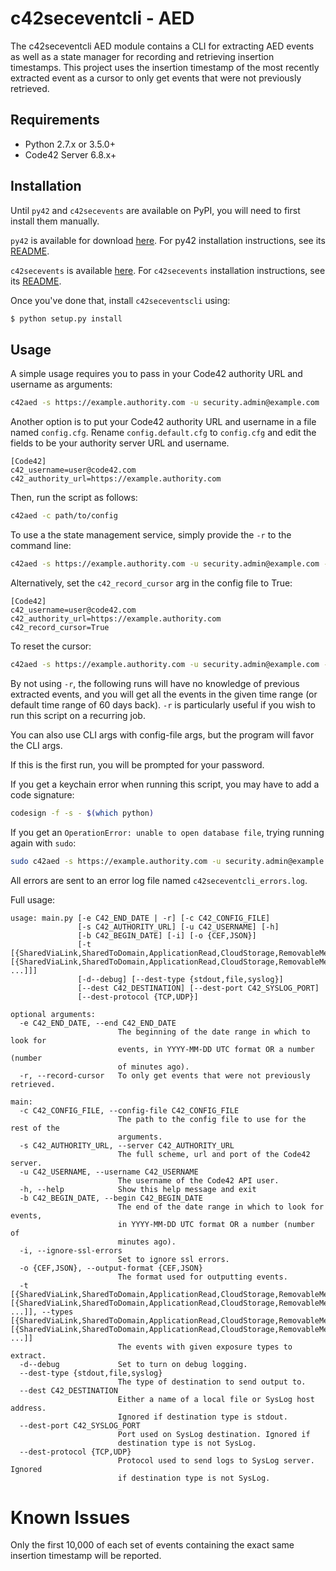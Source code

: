 # c42seceventcli - AED

The c42seceventcli AED module contains a CLI for extracting AED events as well as a state manager
for recording and retrieving insertion timestamps. This project uses the insertion timestamp of the 
most recently extracted event as a cursor to only get events that were not previously retrieved.

## Requirements

- Python 2.7.x or 3.5.0+
- Code42 Server 6.8.x+

## Installation
Until `py42` and `c42secevents` are available on PyPI, you will need to first install them manually.

`py42` is available for download [here](https://confluence.corp.code42.com/pages/viewpage.action?pageId=61767969#py42%E2%80%93Code42PythonSDK-Downloads).
For py42 installation instructions, see its [README](https://stash.corp.code42.com/projects/SH/repos/lib_c42_python_sdk/browse/README.md).

`c42secevents` is available [here](https://confluence.corp.code42.com/display/LS/Security+Event+Extractor+-+Python).
For `c42secevents` installation instructions, see its [README](https://stash.corp.code42.com/projects/INT/repos/security-event-extractor/browse/README.md).

Once you've done that, install `c42seceventscli` using:

```bash
$ python setup.py install
```

## Usage

A simple usage requires you to pass in your Code42 authority URL and username as arguments:

```bash
c42aed -s https://example.authority.com -u security.admin@example.com
```
        
Another option is to put your Code42 authority URL and username in a file named `config.cfg`. 
Rename `config.default.cfg` to `config.cfg` and edit the fields to be your
authority server URL and username.

```buildoutcfg
[Code42]
c42_username=user@code42.com
c42_authority_url=https://example.authority.com
```

Then, run the script as follows:

```bash
c42aed -c path/to/config
```

To use a the state management service, simply provide the `-r` to the command line:

```bash
c42aed -s https://example.authority.com -u security.admin@example.com -r
```

Alternatively, set the `c42_record_cursor` arg in the config file to True:

```buildoutcfg
[Code42]
c42_username=user@code42.com
c42_authority_url=https://example.authority.com
c42_record_cursor=True
```

To reset the cursor:

```bash
c42aed -s https://example.authority.com -u security.admin@example.com -r --reset-cursor
```

By not using `-r`, the following runs will have no knowledge of previous extracted events, and 
you will get all the events in the given time range (or default time range of 60 days back). 
`-r` is particularly useful if you wish to run this script on a recurring job.


You can also use CLI args with config-file args, but the program will favor the CLI args.

If this is the first run, you will be prompted for your password.

If you get a keychain error when running this script, you may have to add a code signature:

```bash
codesign -f -s - $(which python)
```

If you get an `OperationError: unable to open database file`, trying running again with `sudo`:

```bash
sudo c42aed -s https://example.authority.com -u security.admin@example.com
``` 

All errors are sent to an error log file named `c42seceventcli_errors.log`.


Full usage:

```
usage: main.py [-e C42_END_DATE | -r] [-c C42_CONFIG_FILE]
               [-s C42_AUTHORITY_URL] [-u C42_USERNAME] [-h]
               [-b C42_BEGIN_DATE] [-i] [-o {CEF,JSON}]
               [-t [{SharedViaLink,SharedToDomain,ApplicationRead,CloudStorage,RemovableMedia,IsPublic} [{SharedViaLink,SharedToDomain,ApplicationRead,CloudStorage,RemovableMedia,IsPublic} ...]]]
               [-d--debug] [--dest-type {stdout,file,syslog}]
               [--dest C42_DESTINATION] [--dest-port C42_SYSLOG_PORT]
               [--dest-protocol {TCP,UDP}]

optional arguments:
  -e C42_END_DATE, --end C42_END_DATE
                        The beginning of the date range in which to look for
                        events, in YYYY-MM-DD UTC format OR a number (number
                        of minutes ago).
  -r, --record-cursor   To only get events that were not previously retrieved.

main:
  -c C42_CONFIG_FILE, --config-file C42_CONFIG_FILE
                        The path to the config file to use for the rest of the
                        arguments.
  -s C42_AUTHORITY_URL, --server C42_AUTHORITY_URL
                        The full scheme, url and port of the Code42 server.
  -u C42_USERNAME, --username C42_USERNAME
                        The username of the Code42 API user.
  -h, --help            Show this help message and exit
  -b C42_BEGIN_DATE, --begin C42_BEGIN_DATE
                        The end of the date range in which to look for events,
                        in YYYY-MM-DD UTC format OR a number (number of
                        minutes ago).
  -i, --ignore-ssl-errors
                        Set to ignore ssl errors.
  -o {CEF,JSON}, --output-format {CEF,JSON}
                        The format used for outputting events.
  -t [{SharedViaLink,SharedToDomain,ApplicationRead,CloudStorage,RemovableMedia,IsPublic} [{SharedViaLink,SharedToDomain,ApplicationRead,CloudStorage,RemovableMedia,IsPublic} ...]], --types [{SharedViaLink,SharedToDomain,ApplicationRead,CloudStorage,RemovableMedia,IsPublic} [{SharedViaLink,SharedToDomain,ApplicationRead,CloudStorage,RemovableMedia,IsPublic} ...]]
                        The events with given exposure types to extract.
  -d--debug             Set to turn on debug logging.
  --dest-type {stdout,file,syslog}
                        The type of destination to send output to.
  --dest C42_DESTINATION
                        Either a name of a local file or SysLog host address.
                        Ignored if destination type is stdout.
  --dest-port C42_SYSLOG_PORT
                        Port used on SysLog destination. Ignored if
                        destination type is not SysLog.
  --dest-protocol {TCP,UDP}
                        Protocol used to send logs to SysLog server. Ignored
                        if destination type is not SysLog.
```

# Known Issues

Only the first 10,000 of each set of events containing the exact same insertion timestamp will be reported.
